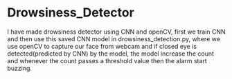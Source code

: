 # Drowsiness_Detector

I have made drowsiness detector using CNN and openCV, first we train CNN and then use this saved CNN model in drowsiness_detection.py, where we use openCV to capture our face from webcam and if closed eye is detected(predicted by CNN) by the model, the model increase the count and whenever the count passes a threshold value then the alarm start buzzing.
